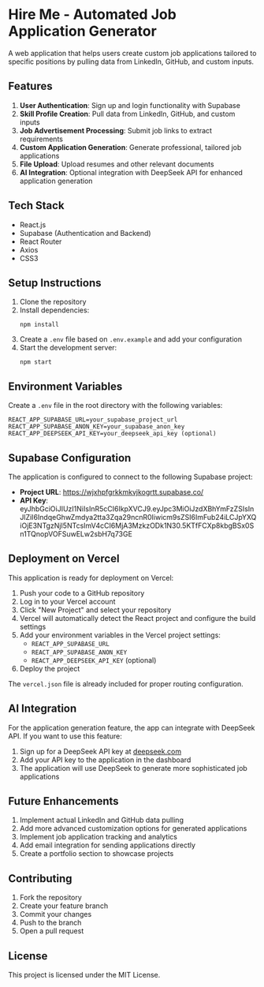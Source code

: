 # Hire Me - Automated Job Application Generator

A web application that helps users create custom job applications tailored to specific positions by pulling data from LinkedIn, GitHub, and custom inputs.

## Features

1. **User Authentication**: Sign up and login functionality with Supabase
2. **Skill Profile Creation**: Pull data from LinkedIn, GitHub, and custom inputs
3. **Job Advertisement Processing**: Submit job links to extract requirements
4. **Custom Application Generation**: Generate professional, tailored job applications
5. **File Upload**: Upload resumes and other relevant documents
6. **AI Integration**: Optional integration with DeepSeek API for enhanced application generation

## Tech Stack

- React.js
- Supabase (Authentication and Backend)
- React Router
- Axios
- CSS3

## Setup Instructions

1. Clone the repository
2. Install dependencies:
   ```
   npm install
   ```
3. Create a `.env` file based on `.env.example` and add your configuration
4. Start the development server:
   ```
   npm start
   ```

## Environment Variables

Create a `.env` file in the root directory with the following variables:

```
REACT_APP_SUPABASE_URL=your_supabase_project_url
REACT_APP_SUPABASE_ANON_KEY=your_supabase_anon_key
REACT_APP_DEEPSEEK_API_KEY=your_deepseek_api_key (optional)
```

## Supabase Configuration

The application is configured to connect to the following Supabase project:

- **Project URL**: https://wjxhpfgrkkmkvjkogrtt.supabase.co/
- **API Key**: eyJhbGciOiJIUzI1NiIsInR5cCI6IkpXVCJ9.eyJpc3MiOiJzdXBhYmFzZSIsInJlZiI6IndqeGhwZmdya2tta3Zqa29ncnR0Iiwicm9sZSI6ImFub24iLCJpYXQiOjE3NTgzNjI5NTcsImV4cCI6MjA3MzkzODk1N30.5KTfFCXp8kbgBSx0Sn1TQnopVOFSuwELw2sbH7q73GE

## Deployment on Vercel

This application is ready for deployment on Vercel:

1. Push your code to a GitHub repository
2. Log in to your Vercel account
3. Click "New Project" and select your repository
4. Vercel will automatically detect the React project and configure the build settings
5. Add your environment variables in the Vercel project settings:
   - `REACT_APP_SUPABASE_URL`
   - `REACT_APP_SUPABASE_ANON_KEY`
   - `REACT_APP_DEEPSEEK_API_KEY` (optional)
6. Deploy the project

The `vercel.json` file is already included for proper routing configuration.

## AI Integration

For the application generation feature, the app can integrate with DeepSeek API. If you want to use this feature:

1. Sign up for a DeepSeek API key at [deepseek.com](https://www.deepseek.com)
2. Add your API key to the application in the dashboard
3. The application will use DeepSeek to generate more sophisticated job applications

## Future Enhancements

1. Implement actual LinkedIn and GitHub data pulling
2. Add more advanced customization options for generated applications
3. Implement job application tracking and analytics
4. Add email integration for sending applications directly
5. Create a portfolio section to showcase projects

## Contributing

1. Fork the repository
2. Create your feature branch
3. Commit your changes
4. Push to the branch
5. Open a pull request

## License

This project is licensed under the MIT License.